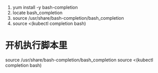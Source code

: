 
1. yum install -y bash-completion
2. locate bash_completion
3. source /usr/share/bash-completion/bash_completion
4. source <(kubectl completion bash)


# 开机执行脚本里
source /usr/share/bash-completion/bash_completion
source <(kubectl completion bash)
